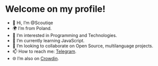 # Welcome on my profile!
- 👋 Hi, I’m @Scoutiqe
- 🌍 I’m from Poland.
- 👀 I’m interested in Programming and Technologies.
- 🌱 I’m currently learning JavaScript.
- 💞️ I’m looking to collaborate on Open Source, multilanguage projects.
- 📫 How to reach me: [Telegram](https://t.me/Scoutiqe).
- 🌐 I’m also on [Crowdin](https://crowdin.com/profile/scoutiqe).

<!---
Scoutiqe/Scoutiqe is a ✨ special ✨ repository because its `README.md` (this file) appears on your GitHub profile.
You can click the Preview link to take a look at your changes.
--->
